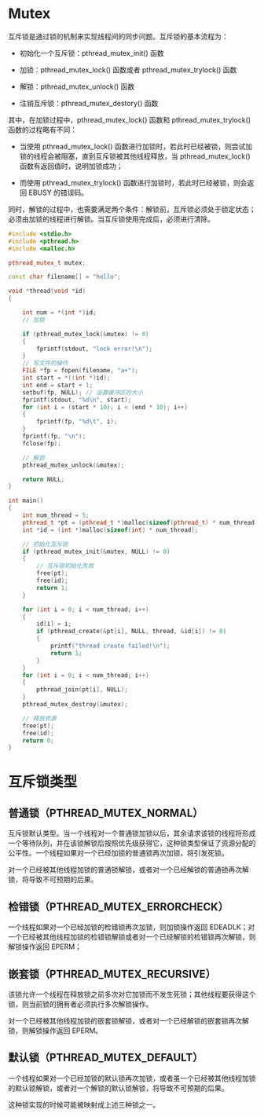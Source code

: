 # Mutex

互斥锁是通过锁的机制来实现线程间的同步问题。互斥锁的基本流程为：

- 初始化一个互斥锁：pthread_mutex_init() 函数

- 加锁：pthread_mutex_lock() 函数或者 pthread_mutex_trylock() 函数

- 解锁：pthread_mutex_unlock() 函数

- 注销互斥锁：pthread_mutex_destory() 函数

其中，在加锁过程中，pthread_mutex_lock() 函数和 pthread_mutex_trylock()函数的过程略有不同：

- 当使用 pthread_mutex_lock() 函数进行加锁时，若此时已经被锁，则尝试加锁的线程会被阻塞，直到互斥锁被其他线程释放，当 pthread_mutex_lock()函数有返回值时，说明加锁成功；

- 而使用 pthread_mutex_trylock() 函数进行加锁时，若此时已经被锁，则会返回 EBUSY 的错误码。

同时，解锁的过程中，也需要满足两个条件：解锁前，互斥锁必须处于锁定状态；必须由加锁的线程进行解锁。当互斥锁使用完成后，必须进行清除。

```cpp
#include <stdio.h>
#include <pthread.h>
#include <malloc.h>

pthread_mutex_t mutex;

const char filename[] = "hello";

void *thread(void *id)
{

    int num = *(int *)id;
    // 加锁

    if (pthread_mutex_lock(&mutex) != 0)
    {
        fprintf(stdout, "lock error!\n");
    }
    // 写文件的操作
    FILE *fp = fopen(filename, "a+");
    int start = *((int *)id);
    int end = start + 1;
    setbuf(fp, NULL); // 设置缓冲区的大小
    fprintf(stdout, "%d\n", start);
    for (int i = (start * 10); i < (end * 10); i++)
    {
        fprintf(fp, "%d\t", i);
    }
    fprintf(fp, "\n");
    fclose(fp);

    // 解锁
    pthread_mutex_unlock(&mutex);

    return NULL;
}

int main()
{
    int num_thread = 5;
    pthread_t *pt = (pthread_t *)malloc(sizeof(pthread_t) * num_thread);
    int *id = (int *)malloc(sizeof(int) * num_thread);

    // 初始化互斥锁
    if (pthread_mutex_init(&mutex, NULL) != 0)
    {
        // 互斥锁初始化失败
        free(pt);
        free(id);
        return 1;
    }

    for (int i = 0; i < num_thread; i++)
    {
        id[i] = i;
        if (pthread_create(&pt[i], NULL, thread, &id[i]) != 0)
        {
            printf("thread create failed!\n");
            return 1;
        }
    }
    for (int i = 0; i < num_thread; i++)
    {
        pthread_join(pt[i], NULL);
    }
    pthread_mutex_destroy(&mutex);

    // 释放资源
    free(pt);
    free(id);
    return 0;
}
```

# 互斥锁类型

## 普通锁（PTHREAD_MUTEX_NORMAL）

互斥锁默认类型。当一个线程对一个普通锁加锁以后，其余请求该锁的线程将形成一个等待队列，并在该锁解锁后按照优先级获得它，这种锁类型保证了资源分配的公平性。一个线程如果对一个已经加锁的普通锁再次加锁，将引发死锁。

对一个已经被其他线程加锁的普通锁解锁，或者对一个已经解锁的普通锁再次解锁，将导致不可预期的后果。

## 检错锁（PTHREAD_MUTEX_ERRORCHECK）

一个线程如果对一个已经加锁的检错锁再次加锁，则加锁操作返回 EDEADLK；对一个已经被其他线程加锁的检错锁解锁或者对一个已经解锁的检错锁再次解锁，则解锁操作返回 EPERM；

## 嵌套锁（PTHREAD_MUTEX_RECURSIVE）

该锁允许一个线程在释放锁之前多次对它加锁而不发生死锁；其他线程要获得这个锁，则当前锁的拥有者必须执行多次解锁操作。

对一个已经被其他线程加锁的嵌套锁解锁，或者对一个已经解锁的嵌套锁再次解锁，则解锁操作返回 EPERM。

## 默认锁（PTHREAD_MUTEX_DEFAULT）

一个线程如果对一个已经加锁的默认锁再次加锁，或者虽一个已经被其他线程加锁的默认锁解锁，或者对一个解锁的默认锁解锁，将导致不可预期的后果。

这种锁实现的时候可能被映射成上述三种锁之一。
